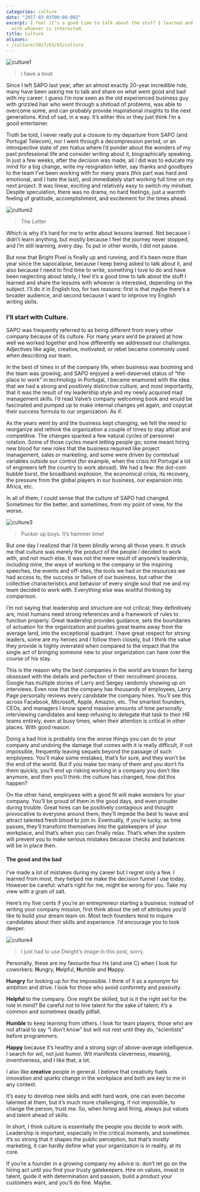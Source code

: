 ```yaml
---
categories: culture
date: "2017-03-03T00:08:00Z"
excerpt: I feel it’s a good time to talk about the stuff I learned and share the lessons
  with whoever is interested.
title: Culture
aliases:
- /culture/2017/03/03/culture
---
```


![](/assets/culture1.jpg "culture1")

> I have a boat

Since I left SAPO last year, after an almost exactly 20-year incredible ride, many have been asking me to talk and share on what went good and bad with my career. I guess I’m now seen as the old experienced business guy with grizzled hair who went through a shitload of problems, was able to overcome some, and can probably provide inspirational insights to the next generations. Kind of sad, in a way. It’s either this or they just think I’m a good entertainer.

Truth be told, I never really put a closure to my departure from SAPO (and Portugal Telecom), nor I went through a decompression period, or an introspective state of zen hiatus where I’d ponder about the wonders of my past professional life and consider writing about it, biographically speaking.
In just a few weeks, after the decision was made, all I did was to educate my mind for a big change, write my resignation letter, say thanks and goodbyes to the team I’ve been working with for many years (this part was hard and emotional, and I hate the last), and immediately start working full time on my next project. It was linear, exciting and relatively easy to switch my mindset. Despite speculation, there was no drama, no hard feelings, just a warmth feeling of gratitude, accomplishment, and excitement for the times ahead.

![](/assets/culture2.jpg "culture2")

> The Letter

Which is why it’s hard for me to write about lessons learned. Not because I didn’t learn anything, but mostly because I feel the journey never stopped, and I’m still learning, every day. To put in other words, I did not pause.

But now that Bright Pixel is finally up and running, and it’s been more than year since the sapocalipse, because I keep being asked to talk about it, and also because I need to find time to write, something I love to do and have been neglecting about lately, I feel it’s a good time to talk about the stuff I learned and share the lessons with whoever is interested, depending on the subject. I’ll do it in English too, for two reasons: first is that maybe there’s a broader audience, and second because I want to improve my English writing skills.

### I’ll start with Culture.

SAPO was frequently referred to as being different from every other company because of its culture. For many years we’d be praised at how well we worked together and how differently we addressed our challenges. Adjectives like agile, creative, motivated, or rebel became commonly used when describing our team.

In the best of times in of the company life, when business was booming and the team was growing, and SAPO enjoyed a well-deserved status of “the place to work” in technology in Portugal, I became enamored with the idea that we had a strong and positively distinctive culture, and most importantly, that it was the result of my leadership style and my newly acquired mad management skills. I’d read Valve’s company welcoming book and would be fascinated and pumped up to make internal changes yet again, and copycat their success formula to our organization. As if.

As the years went by and the business kept changing, we felt the need to reorganize and rethink the organization a couple of times to stay afloat and competitive. The changes sparked a few natural cycles of personnel rotation. Some of those cycles meant letting people go; some meant hiring new blood for new roles that the business required like project management, sales or marketing, and some were driven by contextual variables outside our control (for example, when the crisis hit Portugal a lot of engineers left the country to work abroad). We had a few: the dot-com bubble burst, the broadband explosion, the economical crisis, its recovery, the pressure from the global players in our business, our expansion into Africa, etc.

In all of them, I could sense that the culture of SAPO had changed. Sometimes for the better, and sometimes, from my point of view, for the worse.

![](/assets/culture3.jpg "culture3")

> Pucker up boys. It’s hammer time!

But one day I realized that I’d been blindly wrong all those years. It struck me that culture was merely the product of the people I decided to work with, and not much else. It was not the mere result of anyone’s leadership, including mine, the ways of working in the company or the inspiring speeches, the events and off-sites, the tools we had or the resources we had access to, the success or failure of our business, but rather the collective characteristics and behavior of every single soul that me and my team decided to work with. Everything else was wishful thinking by comparison.

I’m not saying that leadership and structure are not critical; they definitively are, most humans need strong references and a framework of rules to function properly. Great leadership provides guidance, sets the boundaries of actuation for the organization and pushes great teams away from the average land, into the exceptional quadrant. I have great respect for strong leaders, some are my heroes and I follow them closely, but I think the value they provide is highly overrated when compared to the impact that the single act of bringing someone new to your organization can have over the course of his stay.

This is the reason why the best companies in the world are known for being obsessed with the details and perfection of their recruitment process. Google has multiple stories of Larry and Sergey randomly showing up on interviews. Even now that the company has thousands of employees, Larry Page personally reviews every candidate the company hires. You’ll see this across Facebook, Microsoft, Apple, Amazon, etc. The smartest founders, CEOs, and managers I know spend massive amounts of time personally interviewing candidates and keep refusing to delegate that task to their HR teams entirely, even at busy times, when their attention is critical in other places. With good reason.

Doing a bad hire is probably one the worse things you can do to your company and undoing the damage that comes with it is really difficult, if not impossible, frequently leaving sequels beyond the passage of such employees. You’ll make some mistakes, that’s for sure, and they won’t be the end of the world. But if you make too many of them and you don’t fix them quickly, you’ll end up risking working in a company you don’t like anymore, and then you’ll think: the culture has changed, how did this happen?

On the other hand, employees with a good fit will make wonders for your company. You’ll be proud of them in the good days, and even prouder during trouble. Great hires can be positively contagious and thought provocative to everyone around them; they’ll impede the best to leave and attract talented fresh blood to join in. Eventually, if you’re lucky, as time passes, they’ll transform themselves into the gatekeepers of your workplace, and that’s when you can finally relax. That’s when the system will prevent you to make serious mistakes because checks and balances will be in place then.

#### The good and the bad

I’ve made a lot of mistakes during my career but I regret only a few. I learned from most, they helped me make the decision funnel I use today. However be careful: what’s right for me, might be wrong for you. Take my view with a grain of salt.

Here’s my five cents if you’re an entrepreneur starting a business: instead of writing your company mission, first think about the set of attributes you’d like to build your dream team on. Most tech founders tend to inquire candidates about their skills and experience. I’d encourage you to look deeper.

![](/assets/culture4.jpg "culture4")

> I just had to use Dwight’s image in this post, sorry.

Personally, these are my favourite four Hs (and one C) when I look for coworkers: **H**ungry, **H**elpful, **H**umble and **H**appy.

**Hungry** for looking up for the impossible. I think of it as a synonym for ambition and drive. I look for those who avoid conformity and passivity.

**Helpful** to the company. One might be skilled, but is it the right set for the role in mind? Be careful not to hire talent for the sake of talent; it’s a common and sometimes deadly pitfall.

**Humble** to keep learning from others. I look for team players, those who are not afraid to say “I don’t know” but will not rest until they do, “scientists” before programmers.

**Happy** because it’s healthy and a strong sign of above-average intelligence. I search for wit, not just humor. Wit manifests cleverness, meaning, inventiveness, and I like that, a lot.

I also like **creative** people in general. I believe that creativity fuels innovation and sparks change in the workplace and both are key to me in any context.

It’s easy to develop new skills and with hard work, one can even become talented at them, but it’s much more challenging, if not impossible, to change the person, trust me. So, when hiring and firing, always put values and talent ahead of skills.

In short, I think culture is essentially the people you decide to work with. Leadership is important, especially in the critical moments, and sometimes it’s so strong that it shapes the public perception, but that’s mostly marketing, it can hardly define what your organization is in reality, at its core.

If you’re a founder in a growing company my advice is: don’t let go on the hiring act until you find your trusty gatekeepers. Hire on values, invest in talent, guide it with determination and passion, build a product your customers want, and you’ll do fine. Maybe.